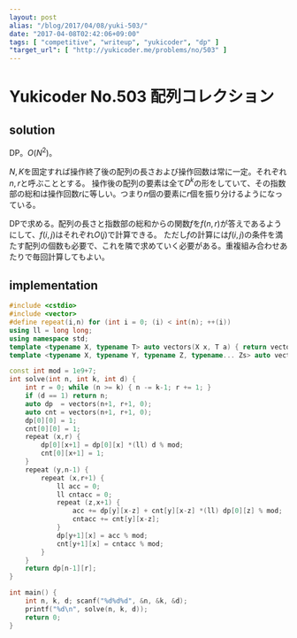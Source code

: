 ```yaml
---
layout: post
alias: "/blog/2017/04/08/yuki-503/"
date: "2017-04-08T02:42:06+09:00"
tags: [ "competitive", "writeup", "yukicoder", "dp" ]
"target_url": [ "http://yukicoder.me/problems/no/503" ]
---
```


# Yukicoder No.503 配列コレクション

## solution

DP。$O(N^2)$。

$N, K$を固定すれば操作終了後の配列の長さおよび操作回数は常に一定。それぞれ$n, r$と呼ぶこととする。
操作後の配列の要素は全て$D^k$の形をしていて、その指数部の総和は操作回数$r$に等しい。つまり$n$個の要素に$r$個を振り分けるようになっている。

DPで求める。配列の長さと指数部の総和からの関数$f$を$f(n,r)$が答えであるようにして、$f(i,j)$はそれぞれ$O(j)$で計算できる。
ただし$f$の計算には$f(i,j)$の条件を満たす配列の個数も必要で、これを隣で求めていく必要がある。重複組み合わせあたりで毎回計算してもよい。

## implementation

``` c++
#include <cstdio>
#include <vector>
#define repeat(i,n) for (int i = 0; (i) < int(n); ++(i))
using ll = long long;
using namespace std;
template <typename X, typename T> auto vectors(X x, T a) { return vector<T>(x, a); }
template <typename X, typename Y, typename Z, typename... Zs> auto vectors(X x, Y y, Z z, Zs... zs) { auto cont = vectors(y, z, zs...); return vector<decltype(cont)>(x, cont); }

const int mod = 1e9+7;
int solve(int n, int k, int d) {
    int r = 0; while (n >= k) { n -= k-1; r += 1; }
    if (d == 1) return n;
    auto dp  = vectors(n+1, r+1, 0);
    auto cnt = vectors(n+1, r+1, 0);
    dp[0][0] = 1;
    cnt[0][0] = 1;
    repeat (x,r) {
        dp[0][x+1] = dp[0][x] *(ll) d % mod;
        cnt[0][x+1] = 1;
    }
    repeat (y,n-1) {
        repeat (x,r+1) {
            ll acc = 0;
            ll cntacc = 0;
            repeat (z,x+1) {
                acc += dp[y][x-z] + cnt[y][x-z] *(ll) dp[0][z] % mod;
                cntacc += cnt[y][x-z];
            }
            dp[y+1][x] = acc % mod;
            cnt[y+1][x] = cntacc % mod;
        }
    }
    return dp[n-1][r];
}

int main() {
    int n, k, d; scanf("%d%d%d", &n, &k, &d);
    printf("%d\n", solve(n, k, d));
    return 0;
}
```
